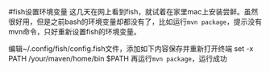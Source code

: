 #fish设置环境变量
这几天在网上看到fish，就试着在家里mac上安装尝鲜。虽然很好用，但是之前bash的环境变量却都没有了，比如运行`mvn package`，提示没有mvn命令，只好重新设置fish的环境变量。

编辑~/.config/fish/config.fish文件，添加如下内容保存并重新打开终端
set -x PATH /your/maven/home/bin $PATH
再运行`mvn package`，运行成功
